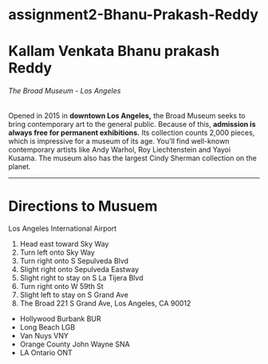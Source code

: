# assignment2-Bhanu-Prakash-Reddy
# Kallam Venkata Bhanu prakash Reddy
###### The Broad Museum - Los Angeles
Opened in 2015 in **downtown Los Angeles,** the Broad Museum seeks to bring contemporary art to the general public. Because of this, **admission is always free for permanent exhibitions.** Its collection counts 2,000 pieces, which is impressive for a museum of its age. You'll find well-known contemporary artists like Andy Warhol, Roy Liechtenstein and Yayoi Kusama. The museum also has the largest Cindy Sherman collection on the planet.
_ _ _
# Directions to Musuem
Los Angeles International Airport
1. Head east toward Sky Way
2. Turn left onto Sky Way
3. Turn right onto S Sepulveda Blvd
4. Slight right onto Sepulveda Eastway
5. Slight right to stay on S La Tijera Blvd
6. Turn right onto W 59th St
7. Slight left to stay on S Grand Ave
8. The Broad 221 S Grand Ave, Los Angeles, CA 90012
- Hollywood Burbank BUR
- Long Beach LGB
- Van Nuys VNY
- Orange County John Wayne SNA
- LA Ontario ONT

